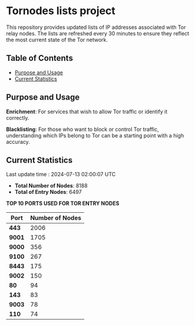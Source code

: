 # Tornodes lists project

This repository provides updated lists of IP addresses associated with Tor relay nodes. The lists are refreshed every 30 minutes to ensure they reflect the most current state of the Tor network.

## Table of Contents

- [Purpose and Usage](#purpose-and-usage)
- [Current Statistics](#current-statistics)


## Purpose and Usage

**Enrichment**: For services that wish to allow Tor traffic or identify it correctly.

**Blacklisting**: For those who want to block or control Tor traffic, understanding which IPs belong to Tor can be a starting point with a high accuracy.

## Current Statistics

Last update time : 2024-07-13 02:00:07 UTC

- **Total Number of Nodes**: 8188
- **Total of Entry Nodes**: 6497

**TOP 10 PORTS USED FOR TOR ENTRY NODES**

| **Port** | **Number of Nodes** |
|------|-----------------|
| **443**   | 2006  |
| **9001**   | 1705  |
| **9000**   | 356  |
| **9100**   | 267  |
| **8443**   | 175  |
| **9002**   | 150  |
| **80**   | 94  |
| **143**   | 83  |
| **9003**   | 78  |
| **110**   | 74  |

